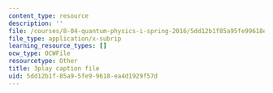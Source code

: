 ```yaml
---
content_type: resource
description: ''
file: /courses/8-04-quantum-physics-i-spring-2016/5dd12b1f85a95fe99618ea4d1929f57d_bX-k26w-tsU.vtt
file_type: application/x-subrip
learning_resource_types: []
ocw_type: OCWFile
resourcetype: Other
title: 3play caption file
uid: 5dd12b1f-85a9-5fe9-9618-ea4d1929f57d
---
```


